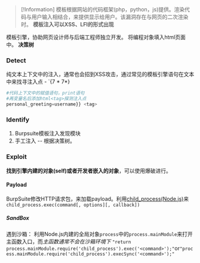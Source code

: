>[!Information]
>模板根据网站的代码框架(php，python，js)提供。渲染代码与用户输入相结合，来提供显示给用户。该漏洞存在与网页的二次渲染时。
>**模板注入可以XSS、LFI的形式出现**

模板引擎，协助网页设计师与后端工程师独立开发。
将编程对象填入html页面中。
**决策树**


### Detect
纯文本上下文中的注入，通常也会招到XSS攻击，通过常见的模板引擎语句在文本中来找寻注入点 - `{7 * 7*}
```python
#代码上下文中的赋值语句，print语句
#再变量名后添加html<tag>探测注入点
personal_greeting=username}} <tag>
```
### Identify
1. Burpsuite模板注入发现模块
2. 手工注入 -- 根据决策树。
### Exploit
**找到引擎内建的对象(self)或者开发者嵌入的对象**，可以使用爆破进行。
#### Payload
BurpSuite修改HTTP请求包，来加载payload。利用[child_process(Node.js)](https://nodejs.org/api/child_process.html)来`child_process.exec(command[, options][, callback])`
##### SandBox
遇到沙箱： 利用Node.js内建的全局对象`process`中的`process.mainModule`来打开主函数入口，而*主函数通常不会在沙箱环境下*
`"return process.mainModule.require('child_process').exec('<command>');"`or`"process.mainModule.require('child_process').execSync('<command>');"`